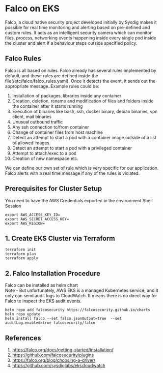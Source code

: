 # Falco on EKS
Falco, a cloud native security project developed initially by Sysdig makes it possible for real time monitoring and alerting based on pre-defined and custom rules. It acts as an intelligent security camera which can monitor files, process, networking events happening inside every single pod inside the cluster and alert if a behaviour steps outside specified policy.

## Falco Rules
Falco is all based on rules. Falco already has several rules implemented by default, and these rules are defined inside the file(/etc/falco/falco_rules.yaml). Once it detects the event, it sends out the appropriate message..Example rules could be:

1. Installation of packages, libraries inside any container
2. Creation, deletion, rename and modification of files and folders inside the container after it starts running
3. Execution of binaries like bash, ssh, docker binary, debian binaries, vpn client, mail binaries
4. Unusual outbound traffic
5. Any ssh connection to/from container
6. Change of container files from host machine
7.  Detect an attempt to start a pod with a container image outside of a list of allowed images.
8. Detect an attempt to start a pod with a privileged container
9. Attempt to attach/exec to a pod
10. Creation of new namespace etc.

We can define our own set of rule which is very specific for our application. Falco alerts with a real time message if any of the rules is violated.

## Prerequisites for Cluster Setup
You need to have the AWS Credentials exported in the environment Shell Session
```
export AWS_ACCESS_KEY_ID=
export AWS_SECRET_ACCESS_KEY=
export AWS_REGION=
```

## 1. Create EKS Cluster via Terraform
```
terraform init
terraform plan
terraform apply
```

## 2. Falco Installation Procedure
Falco can be installed as helm chart </br>
Note  - But unfortunately, AWS EKS is a managed Kubernetes service, and it only can send audit logs to CloudWatch. It means there is no direct way for Falco to inspect the EKS audit events.
```
helm repo add falcosecurity https://falcosecurity.github.io/charts
helm repo update
helm install falco --set falco.jsonOutput=true  --set auditLog.enabled=true falcosecurity/falco
```


## References
1. https://falco.org/docs/getting-started/installation/
2. https://github.com/falcosecurity/plugins
3. https://falco.org/blog/choosing-a-driver/
4. https://github.com/sysdiglabs/ekscloudwatch
